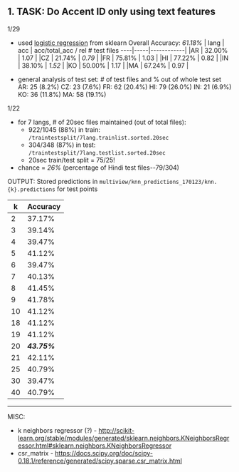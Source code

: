 ## 1. TASK: Do Accent ID only using text features
1/29
- used [logistic regression](http://scikit-learn.org/stable/modules/generated/sklearn.linear_model.LogisticRegression.html) from sklearn 
Overall Accuracy: *_61.18%_*
| lang | acc | acc/total\_acc / rel # test files
----|-----|------------|
|AR | 32.00% | 1.07 |
|CZ | 21.74% | _0.79_ |
|FR | 75.81% | 1.03 |
|HI | 77.22% | 0.82 |
|IN | 38.10% | _1.52_ |
|KO | 50.00% | 1.17 |
|MA | 67.24% | 0.97 |

- general analysis of test set: # of test files and % out of whole test set
	AR: 25 (8.2%)
	CZ: 23 (7.6%)
	FR: 62 (20.4%)
	HI: 79 (26.0%)
	IN: 21 (6.9%)
	KO: 36 (11.8%)
	MA: 58 (19.1%)

1/22
- for 7 langs, # of 20sec files maintained (out of total files): 
	- 922/1045 (88%) in train: `/traintestsplit/7lang.trainlist.sorted.20sec`
	- 304/348 (87%) in test: `/traintestsplit/7lang.testlist.sorted.20sec`
	- 20sec train/test split = 75/25!
- chance = *26%* (percentage of Hindi test files--79/304)

OUTPUT:
Stored predictions in `multiview/knn_predictions_170123/knn.{k}.predictions` for test points

| k | Accuracy |
----|----------|
| 2 | 37.17% |
| 3 | 39.14% |
| 4 | 39.47% |
| 5 | 41.12% |
| 6 | 39.47% |
| 7 | 40.13% |
| 8 | 41.45% |
| 9 | 41.78% |
| 10 | 41.12% |
| 18 | 41.12% |
| 19 | 41.12% |
| 20 | ***43.75%*** |
| 21 | 42.11% |
| 25 | 40.79% |
| 30 | 39.47% |
| 40 | 40.79% |

-----------------------
MISC:
- k neighbors regressor (?) - http://scikit-learn.org/stable/modules/generated/sklearn.neighbors.KNeighborsRegressor.html#sklearn.neighbors.KNeighborsRegressor
- csr\_matrix - https://docs.scipy.org/doc/scipy-0.18.1/reference/generated/scipy.sparse.csr_matrix.html